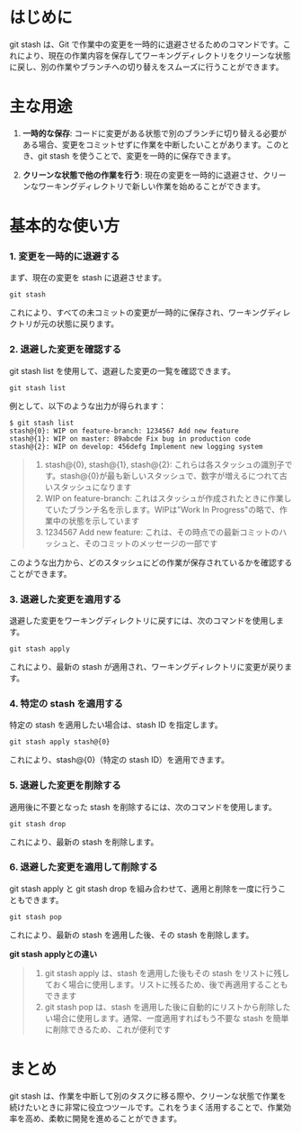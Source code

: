 # はじめに

git stash は、Git で作業中の変更を一時的に退避させるためのコマンドです。これにより、現在の作業内容を保存してワーキングディレクトリをクリーンな状態に戻し、別の作業やブランチへの切り替えをスムーズに行うことができます。

# 主な用途

1. **一時的な保存**: コードに変更がある状態で別のブランチに切り替える必要がある場合、変更をコミットせずに作業を中断したいことがあります。このとき、git stash を使うことで、変更を一時的に保存できます。

1. **クリーンな状態で他の作業を行う**: 現在の変更を一時的に退避させ、クリーンなワーキングディレクトリで新しい作業を始めることができます。

# 基本的な使い方

### 1. 変更を一時的に退避する
まず、現在の変更を stash に退避させます。
```
git stash
```
これにより、すべての未コミットの変更が一時的に保存され、ワーキングディレクトリが元の状態に戻ります。

### 2. 退避した変更を確認する
git stash list を使用して、退避した変更の一覧を確認できます。
```
git stash list
```
例として、以下のような出力が得られます：
```
$ git stash list
stash@{0}: WIP on feature-branch: 1234567 Add new feature
stash@{1}: WIP on master: 89abcde Fix bug in production code
stash@{2}: WIP on develop: 456defg Implement new logging system
```
>1. stash@{0}, stash@{1}, stash@{2}: これらは各スタッシュの識別子です。stash@{0}が最も新しいスタッシュで、数字が増えるにつれて古いスタッシュになります
>1. WIP on feature-branch: これはスタッシュが作成されたときに作業していたブランチ名を示します。WIPは"Work In Progress"の略で、作業中の状態を示しています
>1. 1234567 Add new feature: これは、その時点での最新コミットのハッシュと、そのコミットのメッセージの一部です

このような出力から、どのスタッシュにどの作業が保存されているかを確認することができます。

### 3. 退避した変更を適用する
退避した変更をワーキングディレクトリに戻すには、次のコマンドを使用します。
```
git stash apply
```
これにより、最新の stash が適用され、ワーキングディレクトリに変更が戻ります。

### 4. 特定の stash を適用する
特定の stash を適用したい場合は、stash ID を指定します。
```
git stash apply stash@{0}
```
これにより、stash@{0}（特定の stash ID）を適用できます。

### 5. 退避した変更を削除する
適用後に不要となった stash を削除するには、次のコマンドを使用します。
```
git stash drop
```
これにより、最新の stash を削除します。

### 6. 退避した変更を適用して削除する
git stash apply と git stash drop を組み合わせて、適用と削除を一度に行うこともできます。
```
git stash pop
```
これにより、最新の stash を適用した後、その stash を削除します。

**git stash applyとの違い**
>1. git stash apply は、stash を適用した後もその stash をリストに残しておく場合に使用します。リストに残るため、後で再適用することもできます
>1. git stash pop は、stash を適用した後に自動的にリストから削除したい場合に使用します。通常、一度適用すればもう不要な stash を簡単に削除できるため、これが便利です

# まとめ
git stash は、作業を中断して別のタスクに移る際や、クリーンな状態で作業を続けたいときに非常に役立つツールです。これをうまく活用することで、作業効率を高め、柔軟に開発を進めることができます。
